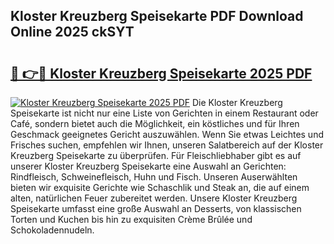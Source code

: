 ## Kloster Kreuzberg Speisekarte PDF Download Online 2025 ckSYT

# <h2><a href="http://gc7p1e.nevu.top/?p=Kloster+Kreuzberg+Speisekarte">🔗 👉🔴 Kloster Kreuzberg Speisekarte 2025 PDF</a></h2>

[![Kloster Kreuzberg Speisekarte 2025 PDF](https://i.imgur.com/dBaPXMq.png)](http://gc7p1e.nevu.top/?p=Kloster+Kreuzberg+Speisekarte)
Die Kloster Kreuzberg Speisekarte ist nicht nur eine Liste von Gerichten in einem Restaurant oder Café, sondern bietet auch die Möglichkeit, ein köstliches und für Ihren Geschmack geeignetes Gericht auszuwählen. Wenn Sie etwas Leichtes und Frisches suchen, empfehlen wir Ihnen, unseren Salatbereich auf der Kloster Kreuzberg Speisekarte zu überprüfen. Für Fleischliebhaber gibt es auf unserer Kloster Kreuzberg Speisekarte eine Auswahl an Gerichten: Rindfleisch, Schweinefleisch, Huhn und Fisch. Unseren Auserwählten bieten wir exquisite Gerichte wie Schaschlik und Steak an, die auf einem alten, natürlichen Feuer zubereitet werden. Unsere Kloster Kreuzberg Speisekarte umfasst eine große Auswahl an Desserts, von klassischen Torten und Kuchen bis hin zu exquisiten Crème Brûlée und Schokoladennudeln.
